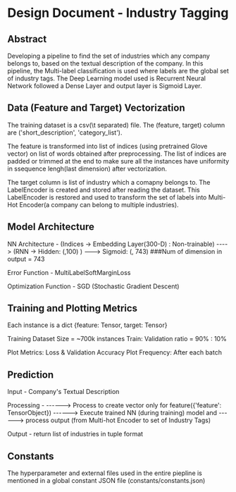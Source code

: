 # Design Document - Industry Tagging

## Abstract
Developing a pipeline to find the set of industries which any company belongs to, based on the textual description of the company.
 In this pipeline, the Multi-label classification is used where labels are the global set of industry tags. The Deep Learning model used is Recurrent Neural Network followed a Dense Layer and output layer is Sigmoid Layer.


## Data (Feature and Target) Vectorization
The training dataset is a csv(\t separated) file. The (feature, target) column are ('short_description', 'category_list').

The feature is transformed into list of indices (using pretrained Glove vector) on list of words obtained after preprocessing. The list of indices are padded or trimmed at the end to make sure all the instances have uniformity in ssequence lengh(last dimension) after vectorization.

The target column is list of industry which a comapny belongs to. The LabelEncoder is created and stored after reading the dataset. This LabelEncoder is restored and used to transform the set of labels into Multi-Hot Encoder(a company can belong to multiple industries).


## Model Architecture
NN Architecture - 
        (Indices -> Embedding Layer(300-D) : Non-trainable) 
        ----> (RNN -> Hidden: (,100) ) ---> Sigmoid: (, 743) 
        ###Num of dimension in output = 743

Error Function - MultiLabelSoftMarginLoss

Optimization Function - SGD (Stochastic Gradient Descent)



## Training and Plotting Metrics
Each instance is a dict {feature: Tensor, target: Tensor}

Training Dataset Size = ~700k instances
Train: Validation ratio = 90% : 10%

Plot Metrics:  Loss & Validation Accuracy
Plot Frequency: After each batch



## Prediction
Input - Company's Textual Description  

Processing -
        ------> Process to create vector only for feature({'feature': TensorObject})
        ------> Execute trained NN (during training) model and 
        ------> process output (from Multi-hot Encoder to set of Industry Tags)

Output -
        return list of industries in tuple format



## Constants
The hyperparameter and external files used in the entire piepline is mentioned in a global constant JSON file (constants/constants.json) 


